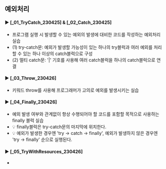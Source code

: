 ####
## 예외처리
####
#### ► [_01_TryCatch_230425] & [_02_Catch_230425]
- 프로그램 실행 시 발생할 수 있는 예외의 발생에 대비한 코드를 작성하는 예외처리 실습
- (1) try-catch문: 예외가 발생할 가능성이 있는 하나의 try블럭과 여러 예외를 처리할 수 있는 하나 이상의 catch블럭으로 구성
- (2) 멀티 catch문: '|' 기호를 사용해 여러 catch블럭을 하나의 catch블럭으로 연결
####
#### ► [_03_Throw_230426]
- 키워드 throw를 사용해 프로그래머가 고의로 예외를 발생시키는 실습
####
#### ► [_04_Finally_230426]
- 예외 발생 여부와 관계없이 항상 수행되어야 할 코드를 포함할 목적으로 사용하는 finally 블럭 실습
- 💡 finally블럭은 try-catch문의 마지막에 위치한다.
- 💡 예외가 발생한 경우엔 'try -> catch -> finally', 예외가 발생하지 않은 경우엔 'try -> finally' 순으로 실행된다.
####
#### ► [_05_TryWithResources_230426]
- 
####
